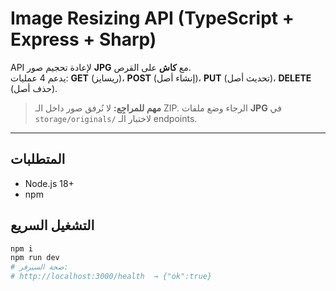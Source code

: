 # Image Resizing API (TypeScript + Express + Sharp)

API لإعادة تحجيم صور **JPG** مع **كاش** على القرص.  
يدعم 4 عمليات: **GET** (ريسايز)، **POST** (إنشاء أصل)، **PUT** (تحديث أصل)، **DELETE** (حذف أصل).

> **مهم للمراجِع:** لا نُرفق صور داخل الـ ZIP. الرجاء وضع ملفات **JPG** في `storage/originals/` لاختبار الـ endpoints.

---

## المتطلبات

- Node.js 18+
- npm

## التشغيل السريع

```bash
npm i
npm run dev
# صحة السيرفر:
# http://localhost:3000/health  → {"ok":true}
```
